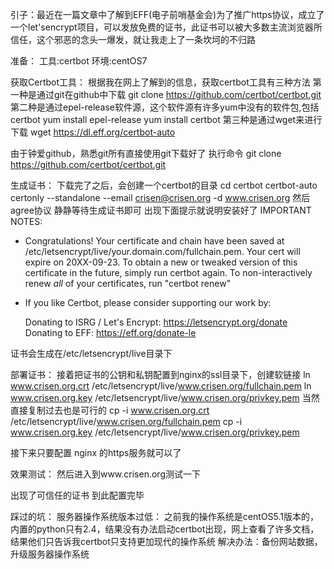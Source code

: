 引子：最近在一篇文章中了解到EFF(电子前哨基金会)为了推广https协议，成立了一个let'sencrypt项目，可以发放免费的证书，此证书可以被大多数主流浏览器所信任，这个邪恶的念头一爆发，就让我走上了一条坎坷的不归路

准备：
工具:certbot
环境:centOS7

获取Certbot工具：
根据我在网上了解到的信息，获取certbot工具有三种方法
第一种是通过git在github中下载
git clone https://github.com/certbot/certbot.git
第二种是通过epel-release软件源，这个软件源有许多yum中没有的软件包,包括certbot
yum install epel-release
yum install certbot
第三种是通过wget来进行下载
wget https://dl.eff.org/certbot-auto


由于钟爱github，熟悉git所有直接使用git下载好了
执行命令
git clone https://github.com/certbot/certbot.git


生成证书：
下载完了之后，会创建一个certbot的目录
cd certbot
certbot-auto certonly --standalone --email crisen@crisen.org  -d www.crisen.org
然后agree协议 静静等待生成证书即可
出现下面提示就说明安装好了
IMPORTANT NOTES:
 - Congratulations! Your certificate and chain have been saved at
   /etc/letsencrypt/live/your.domain.com/fullchain.pem. Your cert
   will expire on 20XX-09-23. To obtain a new or tweaked version of
   this certificate in the future, simply run certbot again. To
   non-interactively renew *all* of your certificates, run "certbot
   renew"
 - If you like Certbot, please consider supporting our work by:

   Donating to ISRG / Let's Encrypt:   https://letsencrypt.org/donate
   Donating to EFF:                    https://eff.org/donate-le

证书会生成在/etc/letsencrypt/live目录下

部署证书：
接着把证书的公钥和私钥配置到nginx的ssl目录下，创建软链接
ln  www.crisen.org.crt  /etc/letsencrypt/live/www.crisen.org/fullchain.pem
ln  www.crisen.org.key  /etc/letsencrypt/live/www.crisen.org/privkey.pem 
当然直接复制过去也是可行的
cp -i  www.crisen.org.crt  /etc/letsencrypt/live/www.crisen.org/fullchain.pem
cp -i  www.crisen.org.key  /etc/letsencrypt/live/www.crisen.org/privkey.pem


接下来只要配置 nginx 的https服务就可以了

效果测试：
然后进入到www.crisen.org测试一下

出现了可信任的证书 到此配置完毕

踩过的坑：
服务器操作系统版本过低：
之前我的操作系统是centOS5.1版本的，内置的python只有2.4，结果没有办法启动certbot出现，网上查看了许多文档，结果他们只告诉我certbot只支持更加现代的操作系统
解决办法：备份网站数据，升级服务器操作系统
   
